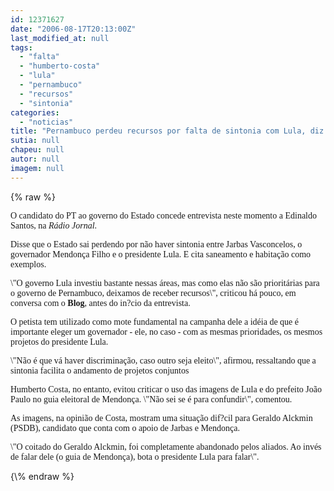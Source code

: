 ```yaml
---
id: 12371627
date: "2006-08-17T20:13:00Z"
last_modified_at: null
tags:
  - "falta"
  - "humberto-costa"
  - "lula"
  - "pernambuco"
  - "recursos"
  - "sintonia"
categories:
  - "noticias"
title: "Pernambuco perdeu recursos por falta de sintonia com Lula, diz Humberto"
sutia: null
chapeu: null
autor: null
imagem: null
---
```

{\% raw %}
<p><P><FONT face=Verdana>O candidato do PT ao governo do Estado concede entrevista neste momento a Edinaldo Santos, na <EM>Rádio Jornal</EM>.</FONT></P></p>
<p><P><FONT face=Verdana>Disse que o Estado sai perdendo por não haver&nbsp;sintonia entre Jarbas Vasconcelos, o governador Mendonça Filho e o presidente Lula. E cita saneamento e habitação como exemplos.</FONT></P></p>
<p><P><FONT face=Verdana>\"O governo Lula investiu bastante nessas áreas, mas como elas não são prioritárias para o governo de Pernambuco, deixamos de receber recursos\", criticou há pouco, em conversa com o <STRONG>Blog</STRONG>, antes do in?cio da entrevista.</FONT></P></p>
<p><P><FONT face=Verdana>O petista tem utilizado como mote fundamental na campanha dele a idéia de que é importante eleger um governador - ele, no caso - com as mesmas prioridades, os mesmos projetos do presidente Lula.</FONT></P></p>
<p><P><FONT face=Verdana>\"Não é que vá haver discriminação, caso outro seja eleito\", afirmou, ressaltando que a sintonia facilita o andamento de projetos conjuntos</FONT></P></p>
<p><P><FONT face=Verdana>Humberto Costa, no entanto, evitou criticar o uso das imagens de Lula e do prefeito João Paulo no guia eleitoral de Mendonça. \"Não sei se é para confundir\", comentou.</FONT></P></p>
<p><P><FONT face=Verdana>As imagens, na opinião de Costa, mostram uma situação dif?cil para Geraldo Alckmin (PSDB), candidato que conta com o apoio de Jarbas e Mendonça.</FONT></P></p>
<p><P><FONT face=Verdana>\"O coitado do Geraldo Alckmin, foi completamente abandonado pelos aliados. Ao invés de falar dele (o guia de Mendonça), bota o presidente Lula para falar\".</FONT></P> </p>
{\% endraw %}